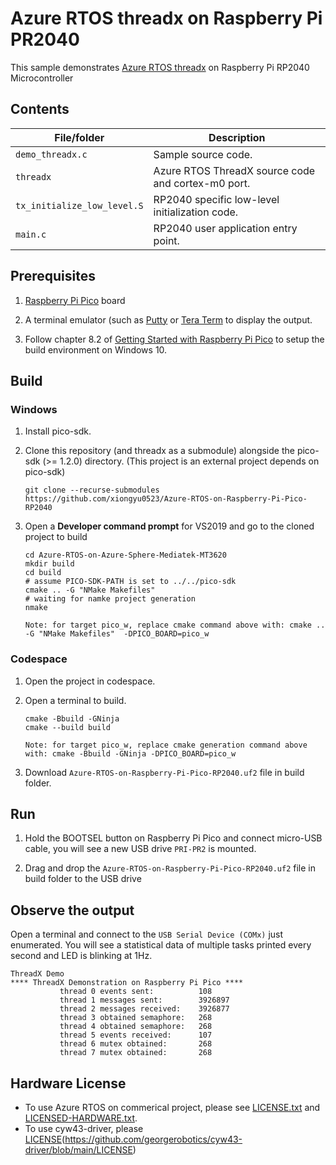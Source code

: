 ﻿# Azure RTOS threadx on Raspberry Pi PR2040

This sample demonstrates [Azure RTOS threadx](https://azure.com/rtos) on Raspberry Pi RP2040 Microcontroller

## Contents

| File/folder       | Description                                |
|-------------------|--------------------------------------------|
| `demo_threadx.c`    | Sample source code.                        |
| `threadx`           | Azure RTOS ThreadX source code and cortex-m0 port.            |
| `tx_initialize_low_level.S`     | RP2040 specific low-level initialization code.                         |
| `main.c`       | RP2040 user application entry point.                          |

## Prerequisites

1. [Raspberry Pi Pico](https://www.raspberrypi.org/products/raspberry-pi-pico/) board

2. A terminal emulator (such as [Putty](https://www.chiark.greenend.org.uk/~sgtatham/putty/) or [Tera Term](https://ttssh2.osdn.jp/index.html.en) to display the output.

3. Follow chapter 8.2 of [Getting Started with Raspberry Pi Pico](https://datasheets.raspberrypi.org/pico/getting-started-with-pico.pdf) to setup the build environment on Windows 10.

## Build
### Windows
1. Install pico-sdk.
1. Clone this repository (and threadx as a submodule) alongside the pico-sdk (>= 1.2.0) directory. (This project is an external project depends on pico-sdk)
   
   ```
   git clone --recurse-submodules https://github.com/xiongyu0523/Azure-RTOS-on-Raspberry-Pi-Pico-RP2040
   ```

1. Open a **Developer command prompt** for VS2019 and go to the cloned project to build
   
   ```
   cd Azure-RTOS-on-Azure-Sphere-Mediatek-MT3620
   mkdir build
   cd build
   # assume PICO-SDK-PATH is set to ../../pico-sdk
   cmake .. -G "NMake Makefiles"
   # waiting for namke project generation
   nmake 
   ```
   `Note: for target pico_w, replace cmake command above with: cmake .. -G "NMake Makefiles"  -DPICO_BOARD=pico_w`

### Codespace
1. Open the project in codespace.
1. Open a terminal to build.
   
   ```
   cmake -Bbuild -GNinja
   cmake --build build
   ```
   `Note: for target pico_w, replace cmake generation command above with: cmake -Bbuild -GNinja -DPICO_BOARD=pico_w`
1. Download `Azure-RTOS-on-Raspberry-Pi-Pico-RP2040.uf2` file in build folder.
## Run

1. Hold the BOOTSEL button on Raspberry Pi Pico and connect micro-USB cable, you will see a new USB drive `PRI-PR2` is mounted.

1. Drag and drop the `Azure-RTOS-on-Raspberry-Pi-Pico-RP2040.uf2` file in build folder to the USB drive

## Observe the output

Open a terminal and connect to the `USB Serial Device (COMx)` just enumerated. You will see a statistical data of multiple tasks printed every second and LED is blinking at 1Hz.

```
ThreadX Demo
**** ThreadX Demonstration on Raspberry Pi Pico ****
           thread 0 events sent:          108
           thread 1 messages sent:        3926897
           thread 2 messages received:    3926877
           thread 3 obtained semaphore:   268
           thread 4 obtained semaphore:   268
           thread 5 events received:      107
           thread 6 mutex obtained:       268
           thread 7 mutex obtained:       268
```

## Hardware License

* To use Azure RTOS on commerical project, please see [LICENSE.txt](https://github.com/azure-rtos/threadx/blob/master/LICENSE.txt) and [LICENSED-HARDWARE.txt](https://github.com/azure-rtos/threadx/blob/master/LICENSED-HARDWARE.txt).
* To use cyw43-driver, please [LICENSE]()(https://github.com/georgerobotics/cyw43-driver/blob/main/LICENSE)